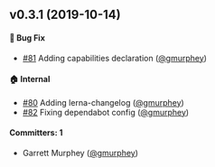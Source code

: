 ## v0.3.1 (2019-10-14)

#### :bug: Bug Fix
* [#81](https://github.com/gmurphey/ember-did-resize-modifier/pull/81) Adding capabilities declaration ([@gmurphey](https://github.com/gmurphey))

#### :house: Internal
* [#80](https://github.com/gmurphey/ember-did-resize-modifier/pull/80) Adding lerna-changelog ([@gmurphey](https://github.com/gmurphey))
* [#82](https://github.com/gmurphey/ember-did-resize-modifier/pull/82) Fixing dependabot config ([@gmurphey](https://github.com/gmurphey))

#### Committers: 1
- Garrett Murphey ([@gmurphey](https://github.com/gmurphey))